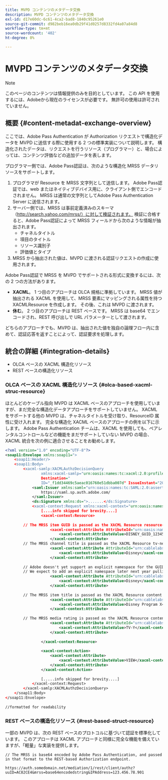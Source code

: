 ```yaml
---
title: MVPD コンテンツのメタデータ交換
description: MVPD コンテンツのメタデータ交換
exl-id: d17e60dc-6c61-4ca2-bad8-1840c95261e0
source-git-commit: d982beb16ea0db29f41d0257d8332fd4a07a84d8
workflow-type: tm+mt
source-wordcount: '402'
ht-degree: 0%

---
```


# MVPD コンテンツのメタデータ交換

>[!NOTE]
>
>このページのコンテンツは情報提供のみを目的としています。 この API を使用するには、Adobeから現在のライセンスが必要です。 無許可の使用は許可されていません。

## 概要 {#content-metadat-exchange-overview}

ここでは、Adobe Pass Authentication が Authorization リクエストで構造化データを MVPD に送信する際に使用する 2 つの標準実装について説明します。  構造化されたデータは、リクエストを行うリソース（プログラマー）と、場合によっては、コンテンツ評価などの追加データを表します。

プログラマー側では、Adobe Pass認証は、次のような構造化 MRSS データリソースをサポートします。

1. プログラマが Resource を MRSS 文字列として送信します。 Adobe Pass認証では、web またはネイティブデバイス用に、クライアント側でエンコードされません。 MRSS は通常の文字列としてAdobe Pass Authentication Server に送信されます。
1. サーバー側では、MRSS は事前定義済みのスキーマ（http://search.yahoo.com/mrss/）に対して検証されます。  検証に合格すると、Adobe Pass認証によって MRSS フィールドから次のような情報が抽出されます。
   * チャネルタイトル
   * 項目のタイトル
   * リソース識別子
   * 評価値とタイプ
1. MRSS から抽出された値は、MVPD に渡される認証リクエストの作成に使用されます。

Adobe Pass認証で MRSS を MVPD でサポートされる形式に変換するには、次の 2 つの方法があります。

* **XACML**。  1 つ目のアプローチは OLCA 規格に準拠しています。  MRSS 値が抽出される XACML を使用して、MRSS 要素にマッピングされる属性を持つ XACMLResource を作成します。  その後、これは MVPD に渡されます。
* **休む**。  2 つ目のアプローチは REST ベースです。  MRSS は base64 でエンコードされ、REST 呼び出しで URL パラメーターとして渡されます。

どちらのアプローチでも、MVPD は、抽出された値を独自の論理フロー内に含めて、認証応答を返すことによって、認証要求を処理します。

## 統合の詳細 {#integration-details}

* OLCA ベースの XACML 構造化リソース
* REST ベースの構造化リソース

### OLCA ベースの XACML 構造化リソース {#olca-based-xacml-struc-resource}

ほとんどのケーブル指向 MVPD は XACML ベースのアプローチを使用していますが、まだ完全な構造化データアプローチをサポートしていません。  XACML をサポートする他の MVPD は、チャネルタイトルを受け取り、ResourceID 属性に受け入れます。 完全な構造化 XACML ベースのアプローチの例を以下に示します。 Adobe Pass Authentication チームは、XACML を使用しても、ペアレンタルコントロールなどの機能をまだサポートしていない MVPD の場合、XACML 統合を次の例に適合させることをお勧めします。

```XML
<?xml version="1.0" encoding="UTF-8"?>
<soap11:Envelope xmlns:soap11=">
    <soap11:Header/>
    <soap11:Body>
        <xacml-samlp:XACMLAuthzDecisionQuery
                xmlns:xacml-samlp="urn:oasis:names:tc:xacml:2.0:profile:saml2.0:v2:schema:protocol"
                Destination="
                ID="_f1dd34469c5aeac016760e51dbba007d" IssueInstant="2012-06-26T16:30:24.879Z" Version="2.0">
            <saml:Issuer xmlns:saml="urn:oasis:names:tc:SAML:2.0:assertion">
                https://saml.sp.auth.adobe.com/
            </saml:Issuer>
            <ds:Signature xmlns:ds=">.......</ds:Signature>
            <xacml-context:Request xmlns:xacml-context="urn:oasis:names:tc:xacml:2.0:context:schema:os">
                [....info skipped for brevity....]
                <xacml-context:Resource>
 
        // The MRSS item GUID is passed as the XACML Resource resource-id
                    <xacml-context:Attribute AttributeId="urn:oasis:names:tc:xacml:1.0:resource:resource-id">
                        <xacml-context:AttributeValue>DISNEY_GUID_12345</xacml-context:AttributeValue>
                    </xacml-context:Attribute>
        // The MRSS channel title is passed as the XACML Resource tv-network
                    <xacml-context:Attribute AttributeId="urn:cablelabs:ocla:1.0:attribute:content:tv-network">
                        <xacml-context:AttributeValue>Disney</xacml-context:AttributeValue>
                    </xacml-context:Attribute>
 
        // Adobe doesn't yet support an explicit namespace for the GUID, so we reuse the channel title as the GUID.  
        // We expect to add an explicit namespace later next year pulling it from the GUID scheme attribute.
                    <xacml-context:Attribute AttributeId="urn:cablelabs:ocla:1.0:attribute:content:id:namespace">
                        <xacml-context:AttributeValue>Disney</xacml-context:AttributeValue>
                    </xacml-context:Attribute>
 
        // The MRSS item title is passed as the XACML Resource content title
                    <xacml-context:Attribute AttributeId="urn:cablelabs:ocla:1.0:attribute:content:title">
                        <xacml-context:AttributeValue>Disney Program X</xacml-context:AttributeValue>
                    </xacml-context:Attribute>
 
        // The MRSS media rating is passed as the XACML Resource content rating 
                    <xacml-context:Attribute AttributeId="urn:cablelabs:ocla:1.0:attribute:content:rating:vchip">
                        <xacml-context:AttributeValue>TV-Y</xacml-context:AttributeValue>
                    </xacml-context:Attribute>
 
                </xacml-context:Resource>
 
                <xacml-context:Action>
                    <xacml-context:Attribute>
                        <xacml-context:AttributeValue>VIEW</xacml-context:AttributeValue>
                    </xacml-context:Attribute>
                </xacml-context:Action>
 
                [.....info skipped for brevity....]
            </xacml-context:Request>
        </xacml-samlp:XACMLAuthzDecisionQuery>
    </soap11:Body>
</soap11:Envelope>
 
//formatted for readability
```

### REST ベースの構造化リソース {#rest-based-struct-resource}

一部の MVPD は、次の REST ベースのプロトコルに基づいて認証を標準化しています。 このアプローチは XACML アプローチと同様に完全な機能を備えていますが、「軽量」な実装を提供します。

`// The MRSS is base64 encoded by Adobe Pass Authentication, and passed in that format to the REST-based Authorization endpoint.`

`https://auth.somedomain.net/mediation/1/rest/client/authz?uuID=AC82CE4&mrss=base64encodedstring&IPAddress=123.456.78.901`

<!--
>[!RELATEDINFORMATION]
>* [User Metadata Exchange](/help/authentication/mvpd-user-metadata-exchng.md)
>* [Logout](/help/authentication/usecase-mvpd-logout.md)
>* [Programmer Integration Guide: Identifying Protected Resources](/help/authentication/identify-protected-resources.md)
>* [Programmer Integration Guide: User Metadata Exchange](/help/authentication/user-metadata.md)
-->
